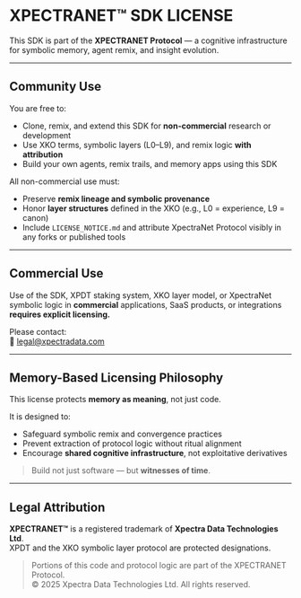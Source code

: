 # XPECTRANET™ SDK LICENSE

This SDK is part of the **XPECTRANET Protocol** — a cognitive infrastructure for symbolic memory, agent remix, and insight evolution.

---

## Community Use

You are free to:

- Clone, remix, and extend this SDK for **non-commercial** research or development  
- Use XKO terms, symbolic layers (L0–L9), and remix logic **with attribution**  
- Build your own agents, remix trails, and memory apps using this SDK

All non-commercial use must:

- Preserve **remix lineage and symbolic provenance**  
- Honor **layer structures** defined in the XKO (e.g., L0 = experience, L9 = canon)  
- Include `LICENSE_NOTICE.md` and attribute XpectraNet Protocol visibly in any forks or published tools

---

## Commercial Use

Use of the SDK, XPDT staking system, XKO layer model, or XpectraNet symbolic logic in **commercial** applications, SaaS products, or integrations **requires explicit licensing.**

Please contact:  
📧 [legal@xpectradata.com](mailto:legal@xpectradata.com)

---

## Memory-Based Licensing Philosophy

This license protects **memory as meaning**, not just code.

It is designed to:

- Safeguard symbolic remix and convergence practices  
- Prevent extraction of protocol logic without ritual alignment  
- Encourage **shared cognitive infrastructure**, not exploitative derivatives

> Build not just software — but **witnesses of time**.

---

## Legal Attribution

**XPECTRANET™** is a registered trademark of **Xpectra Data Technologies Ltd**.  
XPDT and the XKO symbolic layer protocol are protected designations.

> Portions of this code and protocol logic are part of the XPECTRANET Protocol.  
> © 2025 Xpectra Data Technologies Ltd. All rights reserved.
